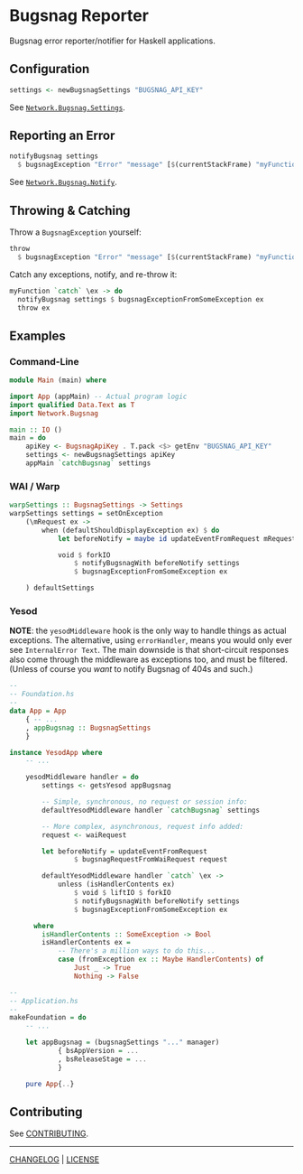 # Bugsnag Reporter

Bugsnag error reporter/notifier for Haskell applications.

## Configuration

```hs
settings <- newBugsnagSettings "BUGSNAG_API_KEY"
```

See [`Network.Bugsnag.Settings`](#todo).

## Reporting an Error

```hs
notifyBugsnag settings
  $ bugsnagException "Error" "message" [$(currentStackFrame) "myFunction"]
```

See [`Network.Bugsnag.Notify`](#todo).

## Throwing & Catching

Throw a `BugsnagException` yourself:

```hs
throw
  $ bugsnagException "Error" "message" [$(currentStackFrame) "myFunction"]
```

Catch any exceptions, notify, and re-throw it:

```hs
myFunction `catch` \ex -> do
  notifyBugsnag settings $ bugsnagExceptionFromSomeException ex
  throw ex
```

## Examples

### Command-Line

```hs
module Main (main) where

import App (appMain) -- Actual program logic
import qualified Data.Text as T
import Network.Bugsnag

main :: IO ()
main = do
    apiKey <- BugsnagApiKey . T.pack <$> getEnv "BUGSNAG_API_KEY"
    settings <- newBugsnagSettings apiKey
    appMain `catchBugsnag` settings
```

### WAI / Warp

```hs
warpSettings :: BugsnagSettings -> Settings
warpSettings settings = setOnException
    (\mRequest ex ->
        when (defaultShouldDisplayException ex) $ do
            let beforeNotify = maybe id updateEventFromRequest mRequest

            void $ forkIO
                $ notifyBugsnagWith beforeNotify settings
                $ bugsnagExceptionFromSomeException ex

    ) defaultSettings
```

### Yesod

**NOTE**: the `yesodMiddleware` hook is the only way to handle things as actual
exceptions. The alternative, using `errorHandler`, means you would only ever see
`InternalError Text`. The main downside is that short-circuit responses also
come through the middleware as exceptions too, and must be filtered. (Unless of
course you *want* to notify Bugsnag of 404s and such.)

```hs
--
-- Foundation.hs
--
data App = App
    { -- ...
    , appBugsnag :: BugsnagSettings
    }

instance YesodApp where
    -- ...

    yesodMiddleware handler = do
        settings <- getsYesod appBugsnag

        -- Simple, synchronous, no request or session info:
        defaultYesodMiddleware handler `catchBugsnag` settings

        -- More complex, asynchronous, request info added:
        request <- waiRequest

        let beforeNotify = updateEventFromRequest
                $ bugsnagRequestFromWaiRequest request

        defaultYesodMiddleware handler `catch` \ex ->
            unless (isHandlerContents ex)
                $ void $ liftIO $ forkIO
                $ notifyBugsnagWith beforeNotify settings
                $ bugsnagExceptionFromSomeException ex

      where
        isHandlerContents :: SomeException -> Bool
        isHandlerContents ex =
            -- There's a million ways to do this...
            case (fromException ex :: Maybe HandlerContents) of
                Just _ -> True
                Nothing -> False

--
-- Application.hs
--
makeFoundation = do
    -- ...

    let appBugsnag = (bugsnagSettings "..." manager)
            { bsAppVersion = ...
            , bsReleaseStage = ...
            }

    pure App{..}
```

## Contributing

See [CONTRIBUTING](./CONTRIBUTING.md).

---

[CHANGELOG](./CHANGELOG.md) | [LICENSE](./LICENSE)
